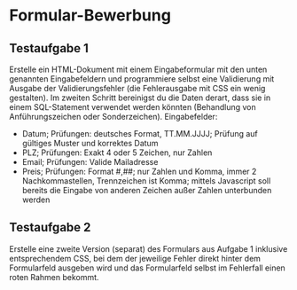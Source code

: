 # Formular-Bewerbung

## Testaufgabe 1
Erstelle ein HTML-Dokument mit einem Eingabeformular mit den unten genannten
Eingabefeldern und programmiere selbst eine Validierung mit Ausgabe der Validierungsfehler
(die Fehlerausgabe mit CSS ein wenig gestalten). Im zweiten Schritt bereinigst du die Daten
derart, dass sie in einem SQL-Statement verwendet werden könnten (Behandlung von
Anführungszeichen oder Sonderzeichen).
Eingabefelder:
- Datum; Prüfungen: deutsches Format, TT.MM.JJJJ; Prüfung auf gültiges Muster und
korrektes Datum
- PLZ; Prüfungen: Exakt 4 oder 5 Zeichen, nur Zahlen
- Email; Prüfungen: Valide Mailadresse
- Preis; Prüfungen: Format #,##; nur Zahlen und Komma, immer 2 Nachkommastellen,
Trennzeichen ist Komma;
mittels Javascript soll bereits die Eingabe von anderen Zeichen außer Zahlen
unterbunden werden

## Testaufgabe 2
Erstelle eine zweite Version (separat) des Formulars aus Aufgabe 1 inklusive
entsprechendem CSS, bei dem der jeweilige Fehler direkt hinter dem Formularfeld ausgeben
wird und das Formularfeld selbst im Fehlerfall einen roten Rahmen bekommt.
